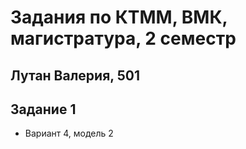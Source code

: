 # Задания по КТММ, ВМК, магистратура, 2 семестр
## Лутан Валерия, 501

## Задание 1
* Вариант 4, модель 2
